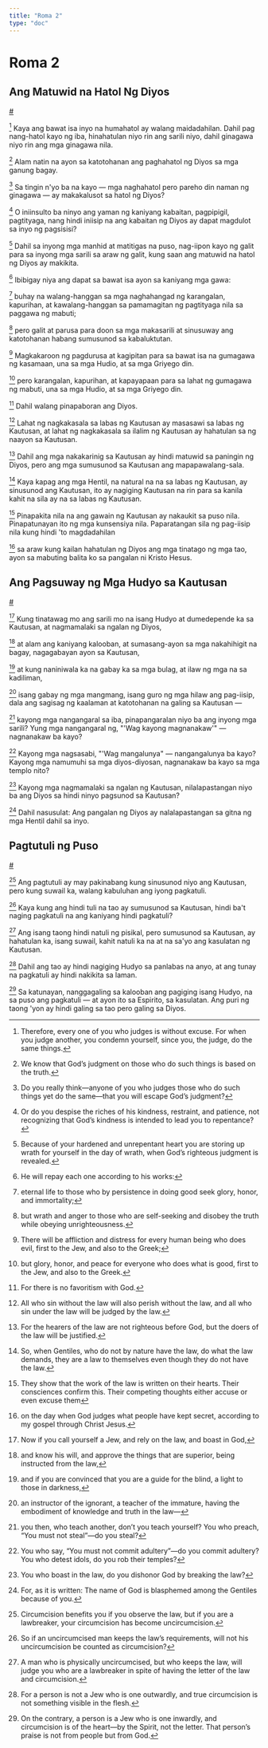 ```yaml
---
title: "Roma 2"
type: "doc"
---
```


# Roma 2

## Ang Matuwid na Hatol Ng Diyos
[#](# "God’s Righteous Judgment")

[^1] Kaya ang bawat isa inyo na humahatol ay walang maidadahilan. Dahil pag nang-hatol kayo ng iba, hinahatulan niyo rin ang sarili niyo, dahil ginagawa niyo rin ang mga ginagawa nila.

[^1]: Therefore, every one of you who judges is without excuse. For when you judge another, you condemn yourself, since you, the judge, do the same things.

[^2] Alam natin na ayon sa katotohanan ang paghahatol ng Diyos sa mga ganung bagay.

[^2]: We know that God’s judgment on those who do such things is based on the truth.

[^3] Sa tingin n'yo ba na kayo — mga naghahatol pero pareho din naman ng ginagawa — ay makakalusot sa hatol ng Diyos?

[^3]: Do you really think—anyone of you who judges those who do such things yet do the same—that you will escape God’s judgment?

[^4] O iniinsulto ba ninyo ang yaman ng kaniyang kabaitan, pagpipigil,  pagtityaga, nang hindi iniisip na ang kabaitan ng Diyos ay dapat magdulot sa inyo ng pagsisisi?

[^4]: Or do you despise the riches of his kindness, restraint, and patience, not recognizing that God’s kindness is intended to lead you to repentance?

[^5] Dahil sa inyong mga manhid at matitigas na puso, nag-iipon kayo ng galit para sa inyong mga sarili sa araw ng galit, kung saan ang matuwid na hatol ng Diyos ay makikita.

[^5]: Because of your hardened and unrepentant heart you are storing up wrath for yourself in the day of wrath, when God’s righteous judgment is revealed.

[^6] Ibibigay niya ang dapat sa bawat isa ayon sa kaniyang mga gawa:

[^6]: He will repay each one according to his works:

[^7] buhay na walang-hanggan sa mga naghahangad ng karangalan, kapurihan, at kawalang-hanggan sa pamamagitan ng pagtityaga nila sa paggawa ng mabuti;

[^7]: eternal life to those who by persistence in doing good seek glory, honor, and immortality;

[^8] pero galit at parusa para doon sa mga makasarili at sinusuway ang katotohanan habang sumusunod sa kabaluktutan.

[^8]: but wrath and anger to those who are self-seeking and disobey the truth while obeying unrighteousness.

[^9] Magkakaroon ng pagdurusa at kagipitan para sa bawat isa na gumagawa ng kasamaan, una sa mga Hudio, at sa mga Griyego din.

[^9]: There will be affliction and distress for every human being who does evil, first to the Jew, and also to the Greek;

[^10] pero karangalan, kapurihan, at kapayapaan para sa lahat ng gumagawa ng mabuti, una sa mga Hudio, at sa mga Griyego din.

[^10]: but glory, honor, and peace for everyone who does what is good, first to the Jew, and also to the Greek.

[^11] Dahil walang pinapaboran ang Diyos.

[^11]: For there is no favoritism with God.

[^12] Lahat ng nagkakasala sa labas ng Kautusan ay masasawi sa labas ng Kautusan, at lahat ng nagkakasala sa ilalim ng Kautusan ay hahatulan sa ng naayon sa Kautusan.

[^12]: All who sin without the law will also perish without the law, and all who sin under the law will be judged by the law.

[^13] Dahil ang mga nakakarinig sa Kautusan ay hindi matuwid sa paningin ng Diyos, pero ang mga sumusunod sa Kautusan ang mapapawalang-sala.

[^13]: For the hearers of the law are not righteous before God, but the doers of the law will be justified.

[^14] Kaya kapag ang mga Hentil, na natural na na sa labas ng Kautusan, ay sinusunod ang Kautusan, ito ay nagiging Kautusan na rin para sa kanila kahit na sila ay na sa labas ng Kautusan.

[^14]: So, when Gentiles, who do not by nature have the law, do what the law demands, they are a law to themselves even though they do not have the law.

[^15] Pinapakita nila na ang gawain ng Kautusan ay nakaukit sa puso nila. Pinapatunayan ito ng mga kunsensiya nila. Paparatangan sila ng pag-iisip nila kung hindi 'to magdadahilan

[^15]: They show that the work of the law is written on their hearts. Their consciences confirm this. Their competing thoughts either accuse or even excuse them

[^16] sa araw kung kailan hahatulan ng Diyos ang mga tinatago ng mga tao, ayon sa mabuting balita ko sa pangalan ni Kristo Hesus.

[^16]: on the day when God judges what people have kept secret, according to my gospel through Christ Jesus.

## Ang Pagsuway ng Mga Hudyo sa Kautusan
[#](# "Jewish Violation of the Law")

[^17] Kung tinatawag mo ang sarili mo na isang Hudyo at dumedepende ka sa Kautusan, at nagmamalaki sa ngalan ng Diyos,

[^17]: Now if you call yourself a Jew, and rely on the law, and boast in God,

[^18] at alam ang kaniyang kalooban, at sumasang-ayon sa mga nakahihigit na bagay, nagagabayan ayon sa Kautusan,

[^18]: and know his will, and approve the things that are superior, being instructed from the law,

[^19] at kung naniniwala ka na gabay ka sa mga bulag, at ilaw ng mga na sa kadiliman,

[^19]: and if you are convinced that you are a guide for the blind, a light to those in darkness,

[^20] isang gabay ng mga mangmang, isang guro ng mga hilaw ang pag-iisip, dala ang sagisag ng kaalaman at katotohanan na galing sa Kautusan —

[^20]: an instructor of the ignorant, a teacher of the immature, having the embodiment of knowledge and truth in the law—

[^21] kayong mga nangangaral sa iba, pinapangaralan niyo ba ang inyong mga sarili? Yung mga nangangaral ng, "'Wag kayong magnanakaw'" — nagnanakaw ba kayo?

[^21]: you then, who teach another, don’t you teach yourself? You who preach, “You must not steal”—do you steal?

[^22] Kayong mga nagsasabi, "'Wag mangalunya" — nangangalunya ba kayo? Kayong mga namumuhi sa mga diyos-diyosan, nagnanakaw ba kayo sa mga templo nito?

[^22]: You who say, “You must not commit adultery”—do you commit adultery? You who detest idols, do you rob their temples?

[^23] Kayong mga nagmamalaki sa ngalan ng Kautusan, nilalapastangan niyo ba ang Diyos sa hindi ninyo pagsunod sa Kautusan?

[^23]: You who boast in the law, do you dishonor God by breaking the law?

[^24] Dahil nasusulat: Ang pangalan ng Diyos ay nalalapastangan sa gitna ng mga Hentil dahil sa inyo.

[^24]: For, as it is written: The name of God is blasphemed among the Gentiles because of you.

## Pagtutuli ng Puso
[#](# "Circumcision of the Heart")

[^25] Ang pagtutuli ay may pakinabang kung sinusunod niyo ang Kautusan, pero kung suwail ka, walang kabuluhan ang iyong pagkatuli.

[^25]: Circumcision benefits you if you observe the law, but if you are a lawbreaker, your circumcision has become uncircumcision.

[^26] Kaya kung ang hindi tuli na tao ay sumusunod sa Kautusan, hindi ba't naging pagkatuli na ang kaniyang hindi pagkatuli?

[^26]: So if an uncircumcised man keeps the law’s requirements, will not his uncircumcision be counted as circumcision?

[^27] Ang isang taong hindi natuli ng pisikal, pero sumusunod sa Kautusan, ay hahatulan ka, isang suwail, kahit natuli ka na at na sa'yo ang kasulatan ng Kautusan.

[^27]: A man who is physically uncircumcised, but who keeps the law, will judge you who are a lawbreaker in spite of having the letter of the law and circumcision.

[^28] Dahil ang tao ay hindi nagiging Hudyo sa panlabas na anyo, at ang tunay na pagkatuli ay hindi nakikita sa laman.

[^28]: For a person is not a Jew who is one outwardly, and true circumcision is not something visible in the flesh.

[^29] Sa katunayan, nanggagaling sa kalooban ang pagiging isang Hudyo, na sa puso ang pagkatuli — at ayon ito sa Espirito, sa kasulatan. Ang puri ng taong 'yon ay hindi galing sa tao pero galing sa Diyos.

[^29]: On the contrary, a person is a Jew who is one inwardly, and circumcision is of the heart—by the Spirit, not the letter. That person’s praise is not from people but from God.
